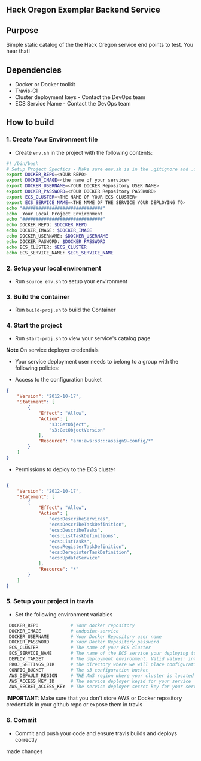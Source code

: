 ## Hack Oregon Exemplar Backend Service

## Purpose
Simple static catalog of the the Hack Oregon service end points to test. You hear that!

## Dependencies

* Docker or Docker toolkit
* Travis-CI
* Cluster deployment keys  - Contact the DevOps team
* ECS Service Name - Contact the DevOps team

## How to build

### 1.  Create Your Environment file

* Create `env.sh` in the project with the following contents:

```bash
#! /bin/bash
# Setup Project Specfics - Make sure env.sh is in the .gitignore and .dockerignore
export DOCKER_REPO=<YOUR REPO>
export DOCKER_IMAGE=<the name of your service>
export DOCKER_USERNAME=<YOUR DOCKER Repository USER NAME>
export DOCKER_PASSWORD=<YOUR DOCKER Repository PASSWORD>
export ECS_CLUSTER=<THE NAME OF YOUR ECS CLUSTER>
export ECS_SERVICE_NAME=<THE NAME OF THE SERVICE YOUR DEPLOYING TO>
echo "##############################"
echo  Your Local Project Environment
echo "##############################"
echo DOCKER_REPO: $DOCKER_REPO
echo DOCKER_IMAGE: $DOCKER_IMAGE
echo DOCKER_USERNAME: $DOCKER_USERNAME
echo DOCKER_PASWORD: $DOCKER_PASSWORD
echo ECS_CLUSTER: $ECS_CLUSTER
echo ECS_SERVICE_NAME: $ECS_SERVICE_NAME
```
### 2. Setup your local environment

* Run `source env.sh` to setup your environment

### 3. Build the container

* Run `build-proj.sh`  to build the Container

### 4. Start the project

* Run `start-proj.sh` to view your service's catalog page

**Note** On service deployer credentials

* Your service deployment user needs to belong to a group with the following policies:

* Access to the configuration bucket

```json
{
    "Version": "2012-10-17",
    "Statement": [
        {
            "Effect": "Allow",
            "Action": [
                "s3:GetObject",
                "s3:GetObjectVersion"
            ],
            "Resource": "arn:aws:s3:::assign9-config/*"
        }
    ]
}
```
* Permissions to deploy to the ECS cluster

```json

{
    "Version": "2012-10-17",
    "Statement": [
        {
            "Effect": "Allow",
            "Action": [
                "ecs:DescribeServices",
                "ecs:DescribeTaskDefinition",
                "ecs:DescribeTasks",
                "ecs:ListTaskDefinitions",
                "ecs:ListTasks",
                "ecs:RegisterTaskDefinition",
                "ecs:DeregisterTaskDefinition",
                "ecs:UpdateService"
            ],
            "Resource": "*"
        }
    ]
}
```

### 5. Setup your project in travis

* Set the following environment variables

```bash
 DOCKER_REPO            # Your docker repository
 DOCKER_IMAGE           # endpoint-service
 DOCKER_USERNAME        # Your Docker Repository user name
 DOCKER_PASSWORD        # Your Docker Repository password
 ECS_CLUSTER            # The name of your ECS cluster
 ECS_SERVICE_NAME       # The name of the ECS service your deploying to
 DEPLOY_TARGET          # The deployment environment. Valid values: integration,production
 PROJ_SETTINGS_DIR      # the directory where we will place configuration files(s)
 CONFIG_BUCKET          # The s3 configuration bucket
 AWS_DEFAULT_REGION     # THE AWS region where your cluster is located
 AWS_ACCESS_KEY_ID      # The service deployer keyid for your service
 AWS_SECRET_ACCESS_KEY  # The service deployer secret key for your service
```

**IMPORTANT:** Make sure that you don't store AWS or Docker repository credentials in your github repo or expose them in travis

### 6. Commit  
* Commit and push your code and ensure travis builds and deploys correctly

made changes
